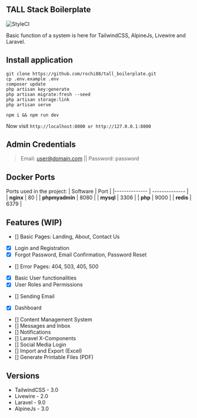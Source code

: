 ## TALL Stack Boilerplate

![StyleCI](https://github.styleci.io/repos/522887896/shield?branch=main)

Basic function of a system is here for TailwindCSS, AlpineJs, Livewire and Laravel.

## Install application
```
git clone https://github.com/rochi88/tall_boilerplate.git
cp .env.example .env
composer update
php artisan key:generate
php artisan migrate:fresh --seed
php artisan storage:link
php artisan serve
```

```
npm i && npm run dev
```

Now visit `` http://localhost:8000 or http://127.0.0.1:8000 ``

## Admin Credentials
> Email: user@domain.com || Password: password

## Docker Ports

Ports used in the project:
| Software | Port |
|-------------- | -------------- |
| **nginx** | 80 |
| **phpmyadmin** | 8080 |
| **mysql** | 3306 |
| **php** | 9000 |
| **redis** | 6379 |

## Features (WIP)

 - [] Basic Pages: Landing, About, Contact Us
 - [x] Login and Registration
 - [x] Forgot Password, Email Confirmation, Password Reset
 - [] Error Pages: 404, 503, 405, 500
 - [x] Basic User functionalities
 - [x] User Roles and Permissions
 - [] Sending Email
 - [x] Dashboard
 - [] Content Management System
 - [] Messages and Inbox
 - [] Notifications
 - [] Laravel X-Components
 - [] Social Media Login
 - [] Import and Export (Excel)
 - [] Generate Printable Files (PDF)

## Versions

-   TailwindCSS - 3.0
-   Livewire - 2.0
-   Laravel - 9.0
-   AlpineJs - 3.0
